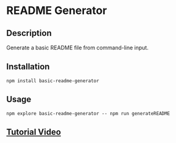 # README Generator
## **Description**

Generate a basic README file from command-line input.
## **Installation**

```shell
npm install basic-readme-generator
```
## **Usage**

```shell
npm explore basic-readme-generator -- npm run generateREADME
```
## **[Tutorial Video](https://youtu.be/w7k2tMFHB4s)**
